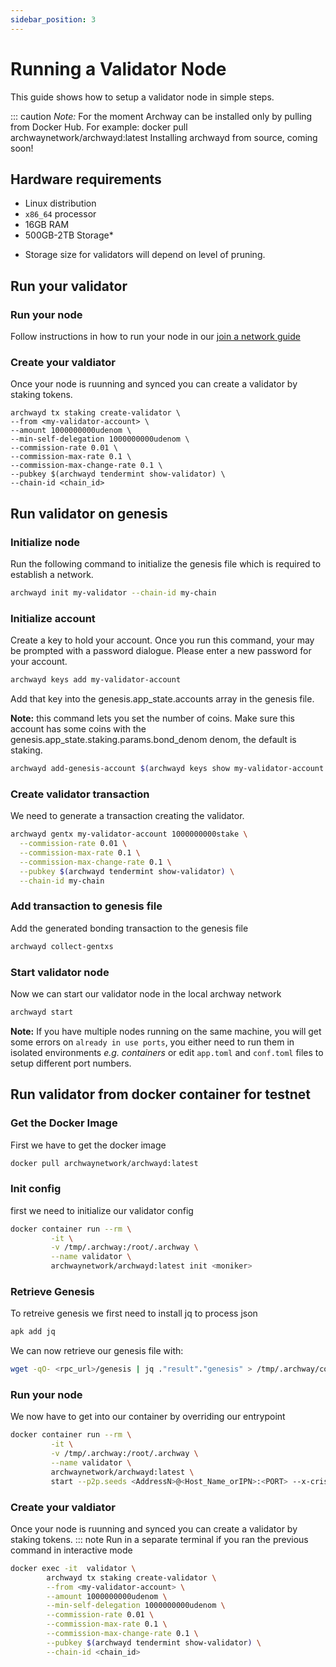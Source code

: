 ```yaml
---
sidebar_position: 3
---
```


# Running a Validator Node

This guide shows how to setup a validator node in simple steps.


::: caution
*Note:* For the moment Archway can be installed only by pulling from Docker Hub.
For example: docker pull archwaynetwork/archwayd:latest
Installing archwayd from source, coming soon!


## Hardware requirements
- Linux distribution
- `x86_64` processor
- 16GB RAM
- 500GB-2TB Storage\*

* Storage size for validators will depend on level of pruning.

## Run your validator
### Run your node 
Follow instructions in how to run your node in our [join a network guide](../node/join-a-network.md)

### Create your valdiator
Once your node is ruunning and synced you can create a validator by staking tokens.

```
archwayd tx staking create-validator \
--from <my-validator-account> \
--amount 1000000000udenom \
--min-self-delegation 1000000000udenom \
--commission-rate 0.01 \
--commission-max-rate 0.1 \
--commission-max-change-rate 0.1 \
--pubkey $(archwayd tendermint show-validator) \
--chain-id <chain_id>
```

## Run validator on genesis
### Initialize node

Run the following command to initialize the genesis file which is required to establish a network.
```bash
archwayd init my-validator --chain-id my-chain 
```

<!-- **Note:** Please note that, we use `--home ./my-validator` flag in almost all commands in order to tell `archwayd` that we need to work on that specific directory. -->

### Initialize account

Create a key to hold your account. Once you run this command, your may be prompted with a password dialogue. Please enter a new password for your account.

```bash
archwayd keys add my-validator-account
```

Add that key into the genesis.app_state.accounts array in the genesis file.

**Note:** this command lets you set the number of coins. Make sure this account has some coins
with the genesis.app_state.staking.params.bond_denom denom, the default is staking.

```bash
archwayd add-genesis-account $(archwayd keys show my-validator-account -a) 1000000000stake,1000000000ARCH
```

### Create validator transaction

We need to generate a transaction creating the validator.

```bash
archwayd gentx my-validator-account 1000000000stake \
  --commission-rate 0.01 \
  --commission-max-rate 0.1 \
  --commission-max-change-rate 0.1 \
  --pubkey $(archwayd tendermint show-validator) \
  --chain-id my-chain
```

### Add transaction to genesis file

Add the generated bonding transaction to the genesis file

```bash
archwayd collect-gentxs
```

### Start validator node

Now we can start our validator node in the local archway network

```bash
archwayd start
```

**Note:** If you have multiple nodes running on the same machine, you will get some errors on `already in use ports`, you either need to run them in isolated environments _e.g. containers_ or edit `app.toml` and `conf.toml` files to setup different port numbers.


## Run validator from docker container for testnet
### Get the Docker Image
First we have to get the docker image 

```sh
docker pull archwaynetwork/archwayd:latest
```

### Init config 
first we need to initialize our validator config
```sh
docker container run --rm \
         -it \
         -v /tmp/.archway:/root/.archway \
         --name validator \
         archwaynetwork/archwayd:latest init <moniker>
```

### Retrieve Genesis
To retreive genesis we first need to install jq to process json
```sh
apk add jq
```

We can now retrieve our genesis file with:
```sh
wget -qO- <rpc_url>/genesis | jq ."result"."genesis" > /tmp/.archway/config/genesis.json
```

### Run your node
We now have to get into our container by overriding our entrypoint
```sh
docker container run --rm \
         -it \
         -v /tmp/.archway:/root/.archway \
         --name validator \
         archwaynetwork/archwayd:latest \
         start --p2p.seeds <AddressN>@<Host_Name_orIPN>:<PORT> --x-crisis-skip-assert-invariants
```


### Create your valdiator
Once your node is ruunning and synced you can create a validator by staking tokens.
::: note
Run in a separate terminal if you ran the previous command in interactive mode

```sh
docker exec -it  validator \
        archwayd tx staking create-validator \
        --from <my-validator-account> \
        --amount 1000000000udenom \
        --min-self-delegation 1000000000udenom \
        --commission-rate 0.01 \
        --commission-max-rate 0.1 \
        --commission-max-change-rate 0.1 \
        --pubkey $(archwayd tendermint show-validator) \
        --chain-id <chain_id>
```




